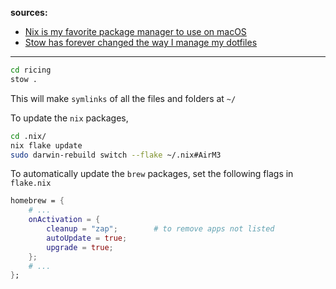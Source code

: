 **sources:**
- [Nix is my favorite package manager to use on macOS](https://youtu.be/Z8BL8mdzWHI?si=ojwQbOVSoTEH29tR)
- [Stow has forever changed the way I manage my dotfiles](https://youtu.be/y6XCebnB9gs?si=JqBXY8RlmEXI4W_a)

- - -


```bash
cd ricing
stow .
```
This will make `symlinks` of all the files and folders at `~/`

To update the `nix` packages,
```bash
cd .nix/
nix flake update
sudo darwin-rebuild switch --flake ~/.nix#AirM3
```

To automatically update the `brew` packages, set the following flags in `flake.nix`

```nix
homebrew = {
	# ...
	onActivation = {
		cleanup = "zap";		# to remove apps not listed
		autoUpdate = true;	
		upgrade = true;			
	}; 
	# ...
};
```
